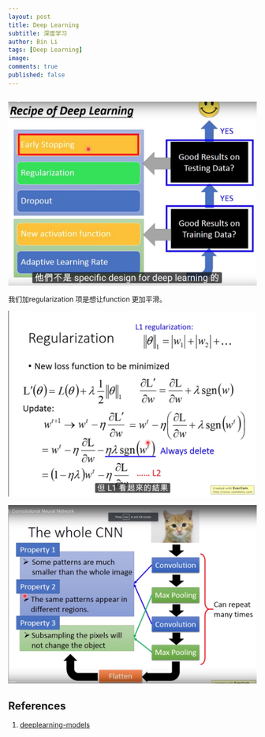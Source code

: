 ```yaml
---
layout: post
title: Deep Learning
subtitle: 深度学习
author: Bin Li
tags: [Deep Learning]
image: 
comments: true
published: false
---
```


## 


![-w1284](/img/media/15388201936242.jpg)

我们加regularization 项是想让function 更加平滑。

![-w1442](/img/media/15388206598646.jpg)


![-w1432](/img/media/15390089793697.jpg)

## References
1. [deeplearning-models](https://github.com/rasbt/deeplearning-models)
